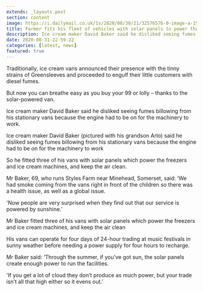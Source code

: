 ```yaml
---
extends: _layouts.post
section: content
image: https://i.dailymail.co.uk/1s/2020/08/30/21/32576576-0-image-a-15_1598819470228.jpg 
title: Farmer fits his fleet of vehicles with solar panels to power the freezers 
description: Ice cream maker David Baker said he disliked seeing fumes billowing from his stationary vans because the engine had to be on for the machinery to work.So he fitted three of his vans with solar panels. 
date: 2020-08-31-22-59-22 
categories: [latest, news] 
featured: true 
--- 
```

Traditionally, ice cream vans announced their presence with the tinny strains of Greensleeves and proceeded to engulf their little customers with diesel fumes.

But now you can breathe easy as you buy your 99 or lolly – thanks to the solar-powered van.

Ice cream maker David Baker said he disliked seeing fumes billowing from his stationary vans because the engine had to be on for the machinery to work.

Ice cream maker David Baker (pictured with his grandson Arlo) said he disliked seeing fumes billowing from his stationary vans because the engine had to be on for the machinery to work

So he fitted three of his vans with solar panels which power the freezers and ice cream machines, and keep the air clean. 

Mr Baker, 69, who runs Styles Farm near Minehead, Somerset, said: ‘We had smoke coming from the vans right in front of the children so there was a health issue, as well as a global issue. 

'Now people are very surprised when they find out that our service is powered by sunshine.’

Mr Baker fitted three of his vans with solar panels which power the freezers and ice cream machines, and keep the air clean

His vans can operate for four days of 24-hour trading at music festivals in sunny weather before needing a power supply for four hours to recharge. 

Mr Baker said: ‘Through the summer, if you’ve got sun, the solar panels create enough power to run the facilities. 

'If you get a lot of cloud they don’t produce as much power, but your trade isn’t all that high either so it evens out.’

